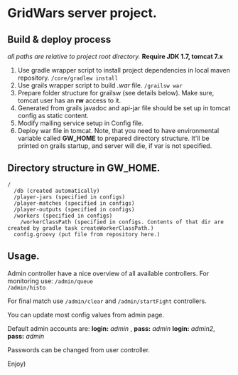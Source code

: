 # GridWars server project.

## Build & deploy process
_all paths are relative to project root directory._
__Require JDK 1.7, tomcat 7.x__

1. Use gradle wrapper script to install project dependencies in local maven repository. `/core/gradlew install`
2. Use grails wrapper script to build _.war_ file. `/grailsw war`
3. Prepare folder structure for grailsw (see details below). Make sure, tomcat user has an __rw__ access to it.
4. Generated from grails javadoc and api-jar file should be set up in tomcat config as static content.
5. Modify mailing service setup in Config file.
5. Deploy war file in tomcat. Note, that you need to have environmental variable called __GW_HOME__ to prepared
   directory structure. It'll be printed on grails startup, and server will die, if var is not specified.

## Directory structure in GW_HOME.
```
/
  /db (created automatically)
  /player-jars (specified in configs)
  /player-matches (specified in configs)
  /player-outputs (specified in configs)
  /workers (specified in configs)
    /workerClassPath (specified in configs. Contents of that dir are created by gradle task createWorkerClassPath.)
  config.groovy (put file from repository here.)
```

## Usage.
Admin controller have a nice overview of all available controllers.
For monitoring use:
`/admin/queue`  
`/admin/histo`  

For final match use 
`/admin/clear` and `/admin/startFight` controllers.

You can update most config values from admin page.

Default admin accounts are:
__login:__ _admin_ , __pass:__ _admin_
__login:__ _admin2_, __pass:__ _admin_

Passwords can be changed from user controller.

Enjoy)
